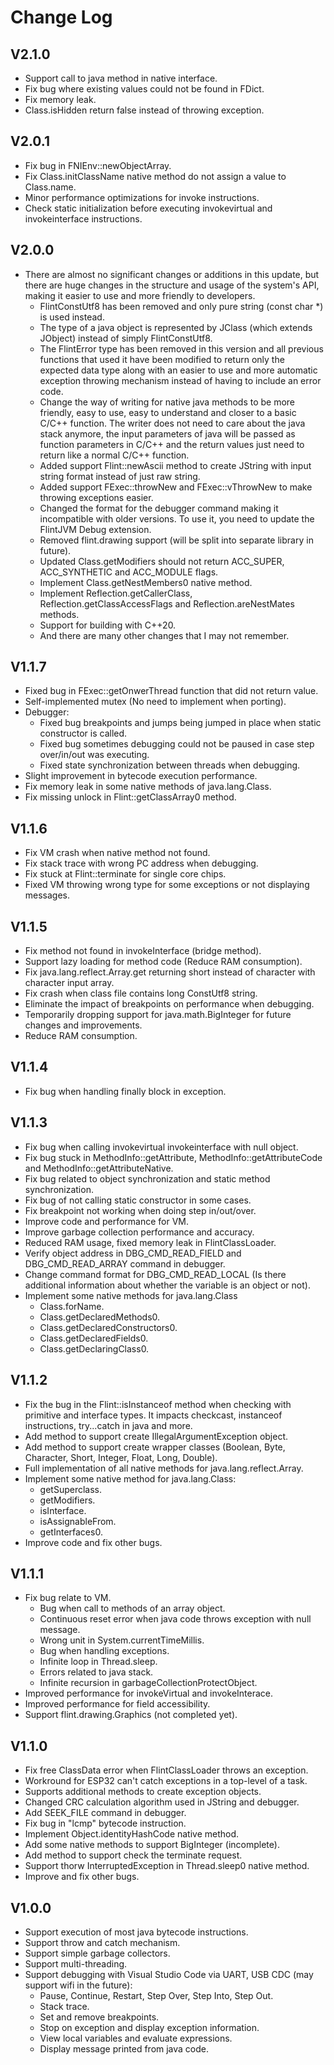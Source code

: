 # Change Log
## V2.1.0
- Support call to java method in native interface.
- Fix bug where existing values ​​could not be found in FDict.
- Fix memory leak.
- Class.isHidden return false instead of throwing exception.
## V2.0.1
- Fix bug in FNIEnv::newObjectArray.
- Fix Class.initClassName native method do not assign a value to Class.name.
- Minor performance optimizations for invoke instructions.
- Check static initialization before executing invokevirtual and invokeinterface instructions.
## V2.0.0
- There are almost no significant changes or additions in this update, but there are huge changes in the structure and usage of the system's API, making it easier to use and more friendly to developers.
  - FlintConstUtf8 has been removed and only pure string (const char *) is used instead.
  - The type of a java object is represented by JClass (which extends JObject) instead of simply FlintConstUtf8.
  - The FlintError type has been removed in this version and all previous functions that used it have been modified to return only the expected data type along with an easier to use and more automatic exception throwing mechanism instead of having to include an error code.
  - Change the way of writing for native java methods to be more friendly, easy to use, easy to understand and closer to a basic C/C++ function. The writer does not need to care about the java stack anymore, the input parameters of java will be passed as function parameters in C/C++ and the return values ​​just need to return like a normal C/C++ function.
  - Added support Flint::newAscii method to create JString with input string format instead of just raw string.
  - Added support FExec::throwNew and FExec::vThrowNew to make throwing exceptions easier.
  - Changed the format for the debugger command making it incompatible with older versions. To use it, you need to update the FlintJVM Debug extension.
  - Removed flint.drawing support (will be split into separate library in future).
  - Updated Class.getModifiers should not return ACC_SUPER, ACC_SYNTHETIC and ACC_MODULE flags.
  - Implement Class.getNestMembers0 native method.
  - Implement Reflection.getCallerClass, Reflection.getClassAccessFlags and Reflection.areNestMates methods.
  - Support for building with C++20.
  - And there are many other changes that I may not remember.
## V1.1.7
- Fixed bug in FExec::getOnwerThread function that did not return value.
- Self-implemented mutex (No need to implement when porting).
- Debugger:
  - Fixed bug breakpoints and jumps being jumped in place when static constructor is called.
  - Fixed bug sometimes debugging could not be paused in case step over/in/out was executing.
  - Fixed state synchronization between threads when debugging.
- Slight improvement in bytecode execution performance.
- Fix memory leak in some native methods of java.lang.Class.
- Fix missing unlock in Flint::getClassArray0 method.
## V1.1.6
- Fix VM crash when native method not found.
- Fix stack trace with wrong PC address when debugging.
- Fix stuck at Flint::terminate for single core chips.
- Fixed VM throwing wrong type for some exceptions or not displaying messages.
## V1.1.5
- Fix method not found in invokeInterface (bridge method).
- Support lazy loading for method code (Reduce RAM consumption).
- Fix java.lang.reflect.Array.get returning short instead of character with character input array.
- Fix crash when class file contains long ConstUtf8 string.
- Eliminate the impact of breakpoints on performance when debugging.
- Temporarily dropping support for java.math.BigInteger for future changes and improvements.
- Reduce RAM consumption.
## V1.1.4
- Fix bug when handling finally block in exception.
## V1.1.3
- Fix bug when calling invokevirtual invokeinterface with null object.
- Fix bug stuck in MethodInfo::getAttribute, MethodInfo::getAttributeCode and MethodInfo::getAttributeNative.
- Fix bug related to object synchronization and static method synchronization.
- Fix bug of not calling static constructor in some cases.
- Fix breakpoint not working when doing step in/out/over.
- Improve code and performance for VM.
- Improve garbage collection performance and accuracy.
- Reduced RAM usage, fixed memory leak in FlintClassLoader.
- Verify object address in DBG_CMD_READ_FIELD and DBG_CMD_READ_ARRAY command in debugger.
- Change command format for DBG_CMD_READ_LOCAL (Is there additional information about whether the variable is an object or not).
- Implement some native methods for java.lang.Class
  - Class.forName.
  - Class.getDeclaredMethods0.
  - Class.getDeclaredConstructors0.
  - Class.getDeclaredFields0.
  - Class.getDeclaringClass0.
## V1.1.2
- Fix the bug in the Flint::isInstanceof method when checking with primitive and interface types. It impacts checkcast, instanceof instructions, try...catch in java and more.
- Add method to support create IllegalArgumentException object.
- Add method to support create wrapper classes (Boolean, Byte, Character, Short, Integer, Float, Long, Double).
- Full implementation of all native methods for java.lang.reflect.Array.
- Implement some native method for java.lang.Class:
  - getSuperclass.
  - getModifiers.
  - isInterface.
  - isAssignableFrom.
  - getInterfaces0.
- Improve code and fix other bugs.
## V1.1.1
- Fix bug relate to VM.
  - Bug when call to methods of an array object.
  - Continuous reset error when java code throws exception with null message.
  - Wrong unit in System.currentTimeMillis.
  - Bug when handling exceptions.
  - Infinite loop in Thread.sleep.
  - Errors related to java stack.
  - Infinite recursion in garbageCollectionProtectObject.
- Improved performance for invokeVirtual and invokeInterace.
- Improved performance for field accessibility.
- Support flint.drawing.Graphics (not completed yet).
## V1.1.0
- Fix free ClassData error when FlintClassLoader throws an exception.
- Workround for ESP32 can't catch exceptions in a top-level of a task.
- Supports additional methods to create exception objects.
- Changed CRC calculation algorithm used in JString and debugger.
- Add SEEK_FILE command in debugger.
- Fix bug in "lcmp" bytecode instruction.
- Implement Object.identityHashCode native method.
- Add some native methods to support BigInteger (incomplete).
- Add method to support check the terminate request.
- Support thorw InterruptedException in Thread.sleep0 native method.
- Improve and fix other bugs.
## V1.0.0
- Support execution of most java bytecode instructions.
- Support throw and catch mechanism.
- Support simple garbage collectors.
- Support multi-threading.
- Support debugging with Visual Studio Code via UART, USB CDC (may support wifi in the future):
  - Pause, Continue, Restart, Step Over, Step Into, Step Out.
  - Stack trace.
  - Set and remove breakpoints.
  - Stop on exception and display exception information.
  - View local variables and evaluate expressions.
  - Display message printed from java code.